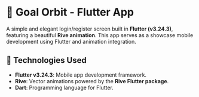 # 🚀 Goal Orbit - Flutter App

A simple and elegant login/register screen built in **Flutter (v3.24.3)**, featuring a beautiful **Rive animation**. This app serves as a showcase mobile development using Flutter and animation integration.


## 📱 Technologies Used

- **Flutter v3.24.3**: Mobile app development framework.
- **Rive**: Vector animations powered by the **Rive Flutter package**.
- **Dart**: Programming language for Flutter.
